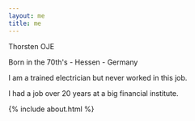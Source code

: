 ```yaml
---
layout: me
title: me
---
```


Thorsten OJE

Born in the 70th's - Hessen - Germany

I am a trained electrician but never worked in this job.

I had a job over 20 years at a big financial institute.

{% include about.html %}

